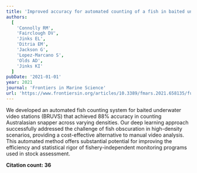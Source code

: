 ```yaml
---
title: 'Improved accuracy for automated counting of a fish in baited underwater videos for stock assessment'
authors:
  [
    'Connolly RM',
    'Fairclough DV',
    'Jinks EL',
    'Ditria EM',
    'Jackson G',
    'Lopez-Marcano S',
    'Olds AD',
    'Jinks KI'
  ]
pubDate: '2021-01-01'
year: 2021
journal: 'Frontiers in Marine Science'
url: 'https://www.frontiersin.org/articles/10.3389/fmars.2021.658135/full'
---
```


We developed an automated fish counting system for baited underwater video stations (BRUVS) that achieved 88% accuracy in counting Australasian snapper across varying densities. Our deep learning approach successfully addressed the challenge of fish obscuration in high-density scenarios, providing a cost-effective alternative to manual video analysis. This automated method offers substantial potential for improving the efficiency and statistical rigor of fishery-independent monitoring programs used in stock assessment.

**Citation count: 36**
